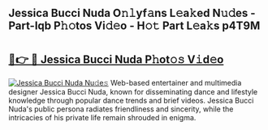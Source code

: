 ## Jessica Bucci Nuda O𝚗𝚕yf𝚊ns L𝚎a𝚔ed N𝚞𝚍es - Part-Iqb P𝚑𝚘tos Vi𝚍𝚎o - H𝚘𝚝 Part L𝚎a𝚔s p4T9M

# <h2><a href="http://kf1g9gs.oniu.top/?m=Jessica+Bucci+Nuda">🔗👉 🔴 Jessica Bucci Nuda P𝚑ot𝚘𝚜 V𝚒d𝚎o</a></h2>

[![Jessica Bucci Nuda Nu𝚍e𝚜](https://i.imgur.com/0qMVB7G.gif)](http://kf1g9gs.oniu.top/?m=Jessica+Bucci+Nuda)
Web-based entertainer and multimedia designer Jessica Bucci Nuda, known for disseminating dance and lifestyle knowledge through popular dance trends and brief videos. Jessica Bucci Nuda's public persona radiates friendliness and sincerity, while the intricacies of his private life remain shrouded in enigma.  
